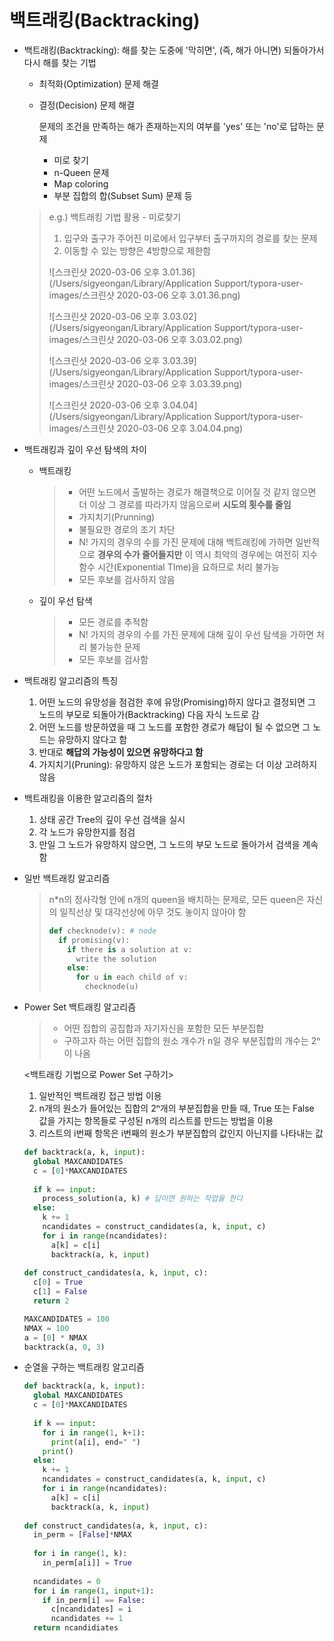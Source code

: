 # 백트래킹(Backtracking)

- 백트래킹(Backtracking): 해를 찾는 도중에 '막히면', (즉, 해가 아니면) 되돌아가서 다시 해를 찾는 기법

  - 최적화(Optimization) 문제 해결

  - 결정(Decision) 문제 해결

    문제의 조건을 만족하는 해가 존재하는지의 여부를 'yes' 또는 'no'로 답하는 문제

    - 미로 찾기
    - n-Queen 문제
    - Map coloring
    - 부분 집합의 합(Subset Sum) 문제 등

  > e.g.) 백트래킹 기법 활용 - 미로찾기
  >
  > 1. 입구와 출구가 주어진 미로에서 입구부터 출구까지의 경로를 찾는 문제
  > 2. 이동할 수 있는 방향은 4방향으로 제한함
  >
  > ![스크린샷 2020-03-06 오후 3.01.36](/Users/sigyeongan/Library/Application Support/typora-user-images/스크린샷 2020-03-06 오후 3.01.36.png)
  >
  > ![스크린샷 2020-03-06 오후 3.03.02](/Users/sigyeongan/Library/Application Support/typora-user-images/스크린샷 2020-03-06 오후 3.03.02.png)
  >
  > ![스크린샷 2020-03-06 오후 3.03.39](/Users/sigyeongan/Library/Application Support/typora-user-images/스크린샷 2020-03-06 오후 3.03.39.png)
  >
  > ![스크린샷 2020-03-06 오후 3.04.04](/Users/sigyeongan/Library/Application Support/typora-user-images/스크린샷 2020-03-06 오후 3.04.04.png)

  

- 백트래킹과 깊이 우선 탐색의 차이

  - 백트래킹

    > - 어떤 노드에서 출발하는 경로가 해결책으로 이어질 것 같지 않으면 더 이상 그 경로를 따라가지 않음으로써 **시도의 횟수를 줄임**
    > - 가지치기(Prunning)
    > - 불필요한 경로의 조기 차단
    > - N! 가지의 경우의 수를 가진 문제에 대해 백트래킹에 가하면 일반적으로 **경우의 수가 줄어들지만** 이 역시 최악의 경우에는 여전히 지수함수 시간(Exponential TIme)을 요하므로 처리 불가능
    > - 모든 후보를 검사하지 않음

  - 깊이 우선 탐색

    > - 모든 경로를 추적함
    > - N! 가지의 경우의 수를 가진 문제에 대해 깊이 우선 탐색을 가하면 처리 불가능한 문제
    > - 모든 후보를 검사함

    

- 백트래킹 알고리즘의 특징
  1. 어떤 노드의 유망성을 점검한 후에 유망(Promising)하지 않다고 결정되면 그 노드의 부모로 되돌아가(Backtracking) 다음 자식 노드로 감
  2. 어떤 노드를 방문하였을 때 그 노드를 포함한 경로가 해답이 될 수 없으면 그 노드는 유망하지 않다고 함
  3. 반대로 **해답의 가능성이 있으면 유망하다고 함**
  4. 가지치기(Pruning): 유망하지 않은 노드가 포함되는 경로는 더 이상 고려하지 않음



- 백트래킹을 이용한 알고리즘의 절차
  1. 상태 공간 Tree의 깊이 우선 검색을 실시
  2. 각 노드가 유망한지를 점검
  3. 만일 그 노드가 유망하지 않으면, 그 노드의 부모 노드로 돌아가서 검색을 계속함



- 일반 백트래킹 알고리즘

  > n*n의 정사각형 안에 n개의 queen을 배치하는 문제로, 모든 queen은 자신의 일직선상 및 대각선상에 아무 것도 놓이지 않아야 함
  >
  > ```python
  > def checknode(v): # node
  >   if promising(v):
  >     if there is a solution at v:
  >       write the solution
  >     else:
  >       for u in each child of v:
  >         checknode(u)
  > ```



- Power Set 백트래킹 알고리즘

  > - 어떤 집합의 공집합과 자기자신을 포함한 모든 부분집합
  > - 구하고자 하는 어떤 집합의 원소 개수가 n일 경우 부분집합의 개수는 2ⁿ이 나옴

  <백트래킹 기법으로 Power Set 구하기>

  1. 일반적인 백트래킹 접근 방법 이용
  2. n개의 원소가 들어있는 집합의 2ⁿ개의 부분집합을 만들 때, True 또는 False 값을 가지는 항목들로 구성된 n개의 리스트를 만드는 방법을 이용
  3. 리스트의 i번째 항목은 i번째의 원소가 부분집합의 값인지 아닌지를 나타내는 값

  ```python
  def backtrack(a, k, input):
    global MAXCANDIDATES
    c = [0]*MAXCANDIDATES
    
    if k == input:
      process_solution(a, k) # 답이면 원하는 작업을 한다
    else:
      k += 1
      ncandidates = construct_candidates(a, k, input, c)
      for i in range(ncandidates):
        a[k] = c[i]
        backtrack(a, k, input)
        
  def construct_candidates(a, k, input, c):
    c[0] = True
    c[1] = False
    return 2
  
  MAXCANDIDATES = 100
  NMAX = 100
  a = [0] * NMAX
  backtrack(a, 0, 3)
  ```

  

- 순열을 구하는 백트래킹 알고리즘

  ```python
  def backtrack(a, k, input):
    global MAXCANDIDATES
    c = [0]*MAXCANDIDATES
    
    if k == input:
      for i in range(1, k+1):
        print(a[i], end=" ")
      print()
    else:
      k += 1
      ncandidates = construct_candidates(a, k, input, c)
      for i in range(ncandidates):
        a[k] = c[i]
        backtrack(a, k, input)
        
  def construct_candidates(a, k, input, c):
    in_perm = [False]*NMAX
    
    for i in range(1, k):
      in_perm[a[i]] = True
      
    ncandidates = 0
    for i in range(1, input+1):
      if in_perm[i] == False:
        c[ncandidates] = i
        ncandidates += 1
    return ncandidiates
  ```

  
